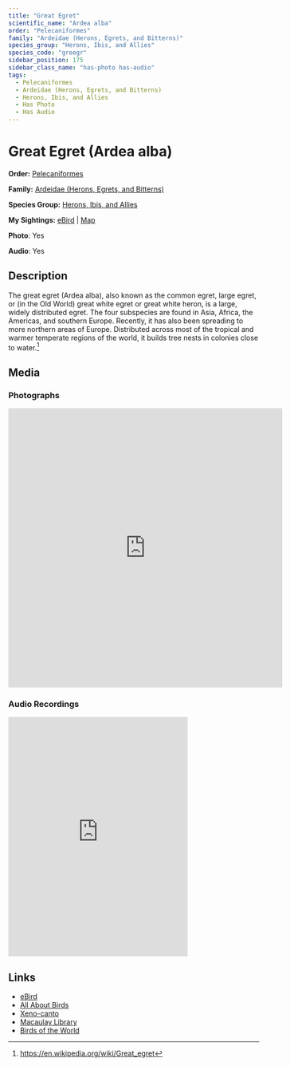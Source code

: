 ```yaml
---
title: "Great Egret"
scientific_name: "Ardea alba"
order: "Pelecaniformes"
family: "Ardeidae (Herons, Egrets, and Bitterns)"
species_group: "Herons, Ibis, and Allies"
species_code: "greegr"
sidebar_position: 175
sidebar_class_name: "has-photo has-audio"
tags: 
  - Pelecaniformes
  - Ardeidae (Herons, Egrets, and Bitterns)
  - Herons, Ibis, and Allies
  - Has Photo
  - Has Audio
---
```


# Great Egret (Ardea alba)

**Order:** [Pelecaniformes](/tags/pelecaniformes)

**Family:** [Ardeidae (Herons, Egrets, and Bitterns)](/tags/ardeidae-herons-egrets-and-bitterns)

**Species Group:** [Herons, Ibis, and Allies](/tags/herons-ibis-and-allies)

**My Sightings:** [eBird](https://ebird.org/lifelist?r=world&time=life&spp=greegr) | [Map](/map?species_code=greegr)

**Photo**: Yes 

**Audio**: Yes

## Description
The great egret (Ardea alba), also known as the common egret, large egret, or (in the Old World) great white egret or great white heron, is a large, widely distributed egret.  The four subspecies are found in Asia, Africa, the Americas, and southern Europe.  Recently, it has also been spreading to more northern areas of Europe. Distributed across most of the tropical and warmer temperate regions of the world, it builds tree nests in colonies close to water.[^1]

[^1]: https://en.wikipedia.org/wiki/Great_egret

## Media
### Photographs
<iframe src="https://macaulaylibrary.org/asset/619242708/embed" width="550" height="560" frameborder="0" allowfullscreen></iframe>

### Audio Recordings
<iframe src="https://macaulaylibrary.org/asset/626685068/embed" width="360" height="480" frameborder="0" allowfullscreen></iframe>

## Links
* [eBird](https://ebird.org/species/greegr) 
* [All About Birds](https://www.allaboutbirds.org/guide/greegr) 
* [Xeno-canto](https://www.xeno-canto.org/species/ardea-alba) 
* [Macaulay Library](https://search.macaulaylibrary.org/catalog?taxonCode=greegr&sort=rating_rank_desc)
* [Birds of the World](https://birdsoftheworld.org/bow/species/greegr)
